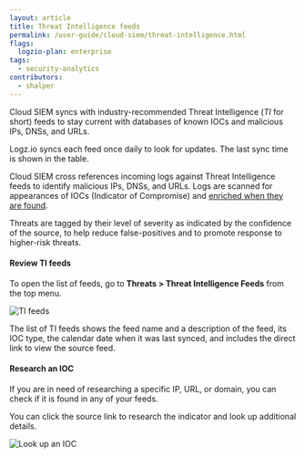 ```yaml
---
layout: article
title: Threat Intelligence feeds
permalink: /user-guide/cloud-siem/threat-intelligence.html
flags:
  logzio-plan: enterprise
tags:
  - security-analytics
contributors:
  - shalper
---
```


Cloud SIEM syncs with industry-recommended Threat Intelligence (_TI_ for short) feeds to stay current with databases of known IOCs and malicious IPs, DNSs, and URLs.

Logz.io syncs each feed once daily to look for updates. The last sync time is shown in the table.

Cloud SIEM cross references incoming logs against Threat Intelligence feeds to identify malicious IPs, DNSs, and URLs. Logs are scanned for appearances of IOCs (Indicator of Compromise) and [enriched when they are found](/user-guide/cloud-siem/malicious-IPs.html#log-enrichment).

Threats are tagged by their level of severity as indicated by the confidence of the source, to help reduce false-positives and to promote response to higher-risk threats.


#### Review TI feeds

To open the list of feeds, go to **Threats > Threat Intelligence Feeds** from the top menu.

![TI feeds](https://dytvr9ot2sszz.cloudfront.net/logz-docs/siem/add-private-feed.png)

The list of TI feeds shows the feed name and a description of the feed, its IOC type, the calendar date when it was last synced, and includes the direct link to view the source feed.

#### Research an IOC

If you are in need of researching a specific IP, URL, or domain, you can check if it is found in any of your feeds.

You can click the source link to research the indicator and look up additional details.


![Look up an IOC](https://dytvr9ot2sszz.cloudfront.net/logz-docs/siem/look-up-ioc.png)


